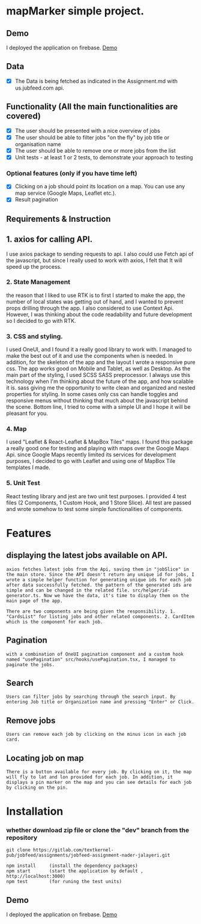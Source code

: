 # mapMarker simple project.
## Demo
I deployed the application on firebase. 
[Demo](https://mapmarker-react.web.app/)
## Data

- [x] The Data is being fetched as indicated in the Assignment.md with us.jubfeed.com api.

## Functionality (All the main functionalities are covered)

- [x] The user should be presented with a nice overview of jobs
- [x] The user should be able to filter jobs "on the fly" by job title or organisation name
- [x] The user should be able to remove one or more jobs from the list
- [x] Unit tests - at least 1 or 2 tests, to demonstrate your approach to testing

### Optional features (only if you have time left)

- [x] Clicking on a job should point its location on a map. You can use any map service (Google Maps, Leaflet etc.).
- [x] Result pagination

## Requirements & Instruction

## 1. axios for calling API.

I use axios package to sending requests to api. I also could use Fetch api of the javascript, but since I really used to work with axios, I felt that It will speed up the process.

### 2. State Management

the reason that I liked to use RTK is to first I started to make the app, the number of local states was getting out of hand, and I wanted to prevent props drilling through the app. I also considered to use Context Api. However, I was thinking about the code readability and future development so I decided to go with RTK.

### 3. CSS and styling.

I used OneUI, and I found it a really good library to work with. I managed to make the best out of it and use the components when is needed. In addition, for the skeleton of the app and the layout I wrote a responsive pure css. The app works good on Mobile and Tablet, as well as Desktop.
As the main part of the styling, I used SCSS SASS preprocessor. I always use this technology when I'm thinking about the future of the app, and how scalable it is. sass giving me the opportunity to write clean and organized and nested properties for styling. In some cases only css can handle toggles and responsive menus without thinking that much about the javascript behind the scene. Bottom line, I tried to come with a simple UI and I hope it will be pleasant for you.

### 4. Map

I used "Leaflet & React-Leaflet & MapBox Tiles" maps. I found this package a really good one for testing and playing with maps over the Google Maps Api. since Google Maps recently limited its services for development purposes, I decided to go with Leaflet and using one of MapBox Tile templates I made.

### 5. Unit Test

React testing library and jest are two unit test purposes. I provided 4 test files (2 Components, 1 Custom Hook, and 1 Store Slice). All test are passed and wrote somehow to test some simple functionalities of components.

# Features

## displaying the latest jobs available on API.

    axios fetches latest jobs from the Api, saving them in "jobSlice" in the main store. Since the API doesn't return any unique id for jobs, I wrote a simple helper function for generating unique ids for each job after data successfully fetched. the pattern of the generated ids are simple and can be changed in the related file. src/helper/id-generator.ts. Now we have the data, it's time to display them on the main page of the app.

    There are two components are being given the responsibility. 1. "CardsList" for listing jobs and other related components. 2. CardItem which is the component for each job.

## Pagination

    with a combination of OneUI pagination component and a custom hook named "usePagination" src/hooks/usePagination.tsx, I managed to paginate the jobs.

## Search

    Users can filter jobs by searching through the search input. By entering Job title or Organization name and pressing "Enter" or Click.

## Remove jobs

    Users can remove each job by clicking on the minus icon in each job card.

## Locating job on map

    There is a button available for every job. By clicking on it, the map will fly to lat and lon provided for each job. In addition, it displays a pin marker on the map and you can see details for each job by clicking on the pin.

# Installation

### whether download zip file or clone the "dev" branch from the repository

```git
git clone https://gitlab.com/textkernel-pub/jobfeed/assignments/jobfeed-assignment-nader-jalayeri.git
```

```node
npm install     (install the dependency packages)
npm start       (start the application by default , http://localhost:3000)
npm test        (for runing the test units)
```

## Demo
I deployed the application on firebase. 
[Demo](https://mapmarker-react.web.app/)


